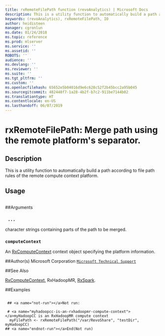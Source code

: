 ```yaml
---
title: rxRemoteFilePath function (revoAnalytics) | Microsoft Docs
description: This is a utility function to automatically build a path according to file path rules of the remote compute context platform.
keywords: (revoAnalytics), rxRemoteFilePath, IO
author: heidisteen
manager: cgronlun
ms.date: 01/24/2018
ms.topic: reference
ms.prod: mlserver
ms.service: ''
ms.assetid: ''
ROBOTS: ''
audience: ''
ms.devlang: ''
ms.reviewer: ''
ms.suite: ''
ms.tgt_pltfrm: ''
ms.custom: ''
ms.openlocfilehash: 65652e5b04016d9e6c628c52f2b45bcc2a95b045
ms.sourcegitcommit: 482448f7-1a28-4b2f-b7c2-911be7144b02
ms.translationtype: HT
ms.contentlocale: en-US
ms.lasthandoff: 06/07/2019
---
```

 # <a name="rxremotefilepath-merge-path-using-the-remote-platforms-separator"></a>rxRemoteFilePath: Merge path using the remote platform's separator. 
 ## <a name="description"></a>Description
 This is a utility function to automatically build a path according to file path rules of the remote compute context platform. 

 ## <a name="usage"></a>Usage

```   rxRemoteFilePath(  ...  , computeContext) 
```

 ##Arguments



 ### ` ...`
 character strings containing parts of the path to be merged. 


 ### `computeContext`
 An [RxComputeContext](RxComputeContext.md) context object specifying the platform information. 



 ##Author(s)
 Microsoft Corporation [`Microsoft Technical Support`](https://go.microsoft.com/fwlink/?LinkID=698556&clcid=0x409)


 ##See Also

[RxComputeContext](RxComputeContext.md),
RxHadoopMR,
[RxSpark](RxSpark.md).

 ##Examples
 ```

  ## <a name="not-run"></a>Not run:

  # <a name="myhadoopcc-is-an-rxhadoopmr-compute-context"></a>myHadoopCC is an RxHadoopMR compute context
   myFilePath <- rxRemoteFilePath("/var/RevoShare", "testDir", myHadoopCC)
 ## <a name="endnot-run"></a>End(Not run) 


```



